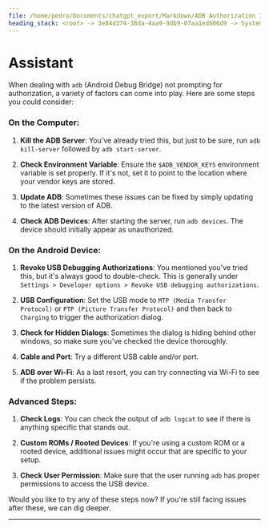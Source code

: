 ```yaml
---
file: /home/pedro/Documents/chatgpt_export/Markdown/ADB Authorization Issues Troubleshooting.md
heading_stack: <root> -> 3e84d374-38da-4aa9-9db9-07aa1ed606d9 -> System -> 582802aa-f2cb-4b92-8e33-1e62e80857ae -> System -> aaa21cb1-e035-4e2b-8686-3f16d07889b1 -> User -> 6d1f27da-26b5-4e0d-926e-147bb01248b5 -> Assistant
---
```

# Assistant

When dealing with `adb` (Android Debug Bridge) not prompting for authorization, a variety of factors can come into play. Here are some steps you could consider:

### On the Computer:

1. **Kill the ADB Server**: You've already tried this, but just to be sure, run `adb kill-server` followed by `adb start-server`.

2. **Check Environment Variable**: Ensure the `$ADB_VENDOR_KEYS` environment variable is set properly. If it's not, set it to point to the location where your vendor keys are stored.

3. **Update ADB**: Sometimes these issues can be fixed by simply updating to the latest version of ADB.

4. **Check ADB Devices**: After starting the server, run `adb devices`. The device should initially appear as unauthorized.

### On the Android Device:

1. **Revoke USB Debugging Authorizations**: You mentioned you've tried this, but it's always good to double-check. This is generally under `Settings > Developer options > Revoke USB debugging authorizations`.

2. **USB Configuration**: Set the USB mode to `MTP (Media Transfer Protocol)` or `PTP (Picture Transfer Protocol)` and then back to `Charging` to trigger the authorization dialog.

3. **Check for Hidden Dialogs**: Sometimes the dialog is hiding behind other windows, so make sure you’ve checked the device thoroughly.

4. **Cable and Port**: Try a different USB cable and/or port.

5. **ADB over Wi-Fi**: As a last resort, you can try connecting via Wi-Fi to see if the problem persists.

### Advanced Steps:

1. **Check Logs**: You can check the output of `adb logcat` to see if there is anything specific that stands out.

2. **Custom ROMs / Rooted Devices**: If you're using a custom ROM or a rooted device, additional issues might occur that are specific to your setup.

3. **Check User Permission**: Make sure that the user running `adb` has proper permissions to access the USB device.

Would you like to try any of these steps now? If you're still facing issues after these, we can dig deeper.

---

